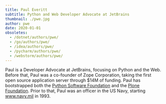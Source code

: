 ```yaml
---
title: Paul Everitt
subtitle: Python and Web Developer Advocate at JetBrains
thumbnail: ./pwe.jpg
author: pwe
date: 2020-01-01
obsoletes:
  - /dotnet/authors/pwe/
  - /go/authors/pwe/
  - /idea/authors/pwe/
  - /pycharm/authors/pwe/
  - /webstorm/authors/pwe/
---
```


Paul is a Developer Advocate at JetBrains, focusing on Python and the Web. Before that, Paul
was a co-founder of Zope Corporation, taking the first open source
application server through $14M of funding. Paul has bootstrapped both
the [Python Software Foundation](https://www.python.org/psf/) and the [Plone Foundation](https://plone.org/foundation). Prior to that,
Paul was an officer in the US Navy, starting www.navy.mil in 1993.

